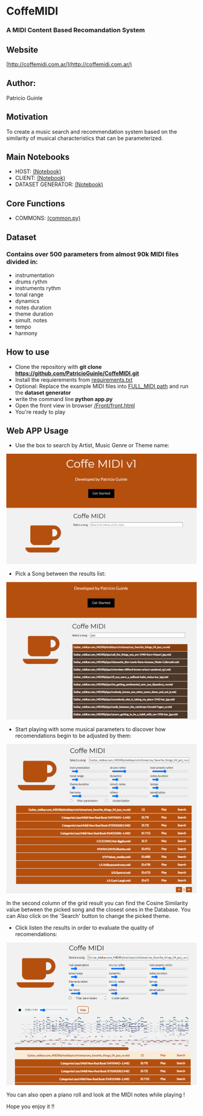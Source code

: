 # CoffeMIDI

### A MIDI Content Based Recomandation System

## Website 

[http://coffemidi.com.ar/](http://coffemidi.com.ar/)

## Author:
Patricio Guinle

## Motivation 

To create a music search and recommendation system based on the similarity of musical characteristics that can be parameterized.

## Main Notebooks

* HOST: [(Notebook)](https://github.com/PatricioGuinle/CoffeMIDI/blob/main/HOST.ipynb)
* CLIENT: [(Notebook)](https://github.com/PatricioGuinle/CoffeMIDI/blob/main/CLIENT.ipynb)
* DATASET GENERATOR: [(Notebook)](https://github.com/PatricioGuinle/CoffeMIDI/blob/main/Dataset_Generator.ipynb)

## Core Functions

* COMMONS: [(common.py)](https://github.com/PatricioGuinle/CoffeMIDI/blob/main/commons.py)

## Dataset 

### Contains over 500 parameters from almost 90k MIDI files divided in: 

* instrumentation
* drums rythm
* instruments rythm
* tonal range
* dynamics
* notes duration
* theme duration
* simult. notes
* tempo
* harmony

## How to use

* Clone the repository with **git clone https://github.com/PatricioGuinle/CoffeMIDI.git**
* Install the requierements from [requirements.txt](https://github.com/PatricioGuinle/CoffeMIDI/blob/main/requirements.txt) 
* Optional: Replace the example MIDI files into [FULL_MIDI path](https://github.com/PatricioGuinle/CoffeMIDI/tree/main/FULL_MIDI) and run the **dataset generator**
* write the command line **python app.py**
* Open the front view in browser [/Front/front.html](https://github.com/PatricioGuinle/CoffeMIDI/blob/main/Front/front.html) 
* You're ready to play

## Web APP Usage

* Use the box to search by Artist, Music Genre or Theme name:

<p align="center">
  <img src="https://github.com/PatricioGuinle/CoffeMIDI/blob/main/readme%20img/step1.png?raw=true" alt="Coffe MIDI Step1"/>
</p>

* Pick a Song between the results list:

<p align="center">
  <img src="https://github.com/PatricioGuinle/CoffeMIDI/blob/main/readme%20img/step 2.png?raw=true" alt="Coffe MIDI Step2"/>
</p>

* Start playing with some musical parameters to discover how recomendations begin to be adjusted by them:

<p align="center">
  <img src="https://github.com/PatricioGuinle/CoffeMIDI/blob/main/readme%20img/step 3.png?raw=true" alt="Coffe MIDI Step3"/>
</p>

In the second column of the grid result you can find the Cosine Similarity value between the picked song and the closest ones in the Database. You can Also click on the 'Search' button to change the picked theme.

* Click listen the results in order to evaluate the quality of recomendations:

<p align="center">
  <img src="https://github.com/PatricioGuinle/CoffeMIDI/blob/main/readme%20img/step 4.png?raw=true" alt="Coffe MIDI Step4"/>
</p>

You can also open a piano roll and look at the MIDI notes while playing !


Hope you enjoy it !!
